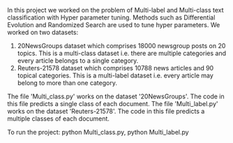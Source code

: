 In this project we worked on the problem of Multi-label and Multi-class text classification with Hyper parameter tuning. 
Methods such as Differential Evolution and Randomized Search are used to tune hyper parameters. 
We worked on two datasets:
1. 20NewsGroups dataset which comprises 18000 newsgroup posts on 20 topics. This is a multi-class dataset i.e. 
   there are multiple categories and every article belongs to a single category.
2. Reuters-21578 dataset which comprises 10788 news articles and 90 topical categories. This is a multi-label 
   dataset i.e. every article may belong to more than one category.
   
The file 'Multi_class.py' works on the dataset '20NewsGroups'. The code in this file predicts a single class of each document.
The file 'Multi_label.py' works on the dataset 'Reuters-21578'. The code in this file predicts a multiple classes of each document.

To run the project:
    python Multi_class.py,
    python Multi_label.py
